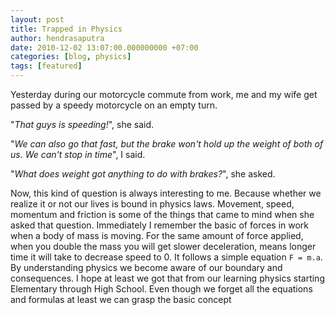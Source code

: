 ```yaml
---
layout: post
title: Trapped in Physics
author: hendrasaputra
date: 2010-12-02 13:07:00.000000000 +07:00
categories: [blog, physics]
tags: [featured]
---
```


Yesterday during our motorcycle commute from work, me and my wife get passed by a speedy motorcycle on an empty turn. 

"_That guys is speeding!_", she said.

"_We can also go that fast, but the brake won't hold up the weight of both of us. We can't stop in time_", I said.

"_What does weight got anything to do with brakes?_", she asked.

Now, this kind of question is always interesting to me. Because whether we realize it or not our lives is bound in physics laws. Movement, speed, momentum and friction is some of the things that came to mind when she asked that question. Immediately I remember the basic of forces in work when a body of mass is moving. For the same amount of force applied, when you double the mass you will get slower deceleration, means longer time it will take to decrease speed to 0. It follows a simple equation `F = m.a`. By understanding physics we become aware of our boundary and consequences. I hope at least we got that from our learning physics starting Elementary through High School. Even though we forget all the equations and formulas at least we can grasp the basic concept
  
